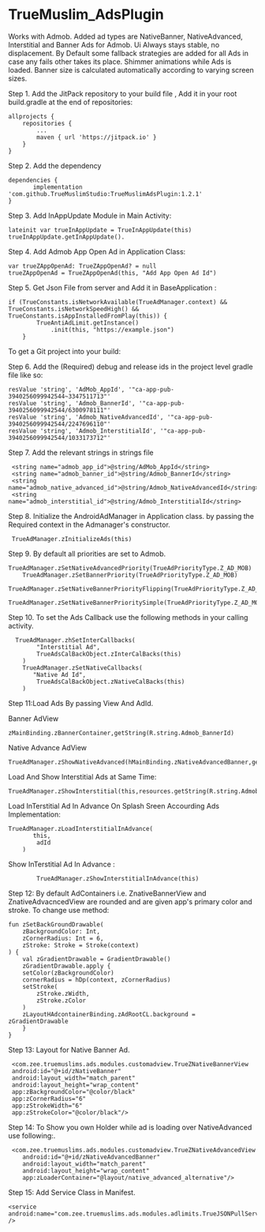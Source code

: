 # TrueMuslim_AdsPlugin
Works with Admob.
Added ad types are NativeBanner, NativeAdvanced, Interstitial and Banner Ads for Admob.
Ui Always stays stable, no displacement.
By Default some fallback strategies are added for all Ads in case any fails other takes its place.
Shimmer animations while Ads is loaded.
Banner size is calculated automatically according to varying screen sizes.

Step 1. Add the JitPack repository to your build file , Add it in your root build.gradle at the end of repositories:

	allprojects {
		repositories {
			...
			maven { url 'https://jitpack.io' }
		}
	}
	
Step 2. Add the dependency

	dependencies {
	       implementation 'com.github.TrueMuslimStudio:TrueMuslimAdsPlugin:1.2.1'
	}
	
	
Step 3. Add InAppUpdate Module in Main Activity:

 	lateinit var trueInAppUpdate = TrueInAppUpdate(this)
 	trueInAppUpdate.getInAppUpdate().
 
Step 4. Add Admob App Open Ad in Application Class:

	var trueZAppOpenAd: TrueZAppOpenAd? = null
	trueZAppOpenAd = TrueZAppOpenAd(this, "Add App Open Ad Id")
	
Step 5. Get Json File from server and Add it in BaseApplication	:

	if (TrueConstants.isNetworkAvailable(TrueAdManager.context) && TrueConstants.isNetworkSpeedHigh() && TrueConstants.isAppInstalledFromPlay(this)) {
            TrueAntiAdLimit.getInstance()
                .init(this, "https://example.json")
        }
	
To get a Git project into your build:

Step 6. Add the (Required) debug and release ids in the project level gradle file like so:

	resValue 'string', 'AdMob_AppId', '"ca-app-pub-3940256099942544~3347511713"'
	resValue 'string', 'Admob_BannerId', '"ca-app-pub-3940256099942544/6300978111"'
	resValue 'string', 'Admob_NativeAdvancedId', '"ca-app-pub-3940256099942544/2247696110"'
	resValue 'string', 'Admob_InterstitialId', '"ca-app-pub-3940256099942544/1033173712"'

Step 7. Add the relevant strings in strings file

	 <string name="admob_app_id">@string/AdMob_AppId</string>
	 <string name="admob_banner_id">@string/Admob_BannerId</string>
	 <string name="admob_native_advanced_id">@string/Admob_NativeAdvancedId</string>
	 <string name="admob_interstitial_id">@string/Admob_InterstitialId</string>
 
Step 8. Initialize the AndroidAdManager in Application class. by passing the Required
context in the Admanager's constructor.

	 TrueAdManager.zInitializeAds(this)
    
Step 9. By default all priorities are set to Admob.

	TrueAdManager.zSetNativeAdvancedPriority(TrueAdPriorityType.Z_AD_MOB)
        TrueAdManager.zSetBannerPriority(TrueAdPriorityType.Z_AD_MOB)
        TrueAdManager.zSetNativeBannerPriorityFlipping(TrueAdPriorityType.Z_AD_MOB)
        TrueAdManager.zSetNativeBannerPrioritySimple(TrueAdPriorityType.Z_AD_MOB) 

Step 10. To set the Ads Callback use the following methods in your calling activity.

	  TrueAdManager.zhSetInterCallbacks(
            "Interstitial Ad",
            TrueAdsCalBackObject.zInterCalBacks(this)
        )
        TrueAdManager.zSetNativeCallbacks(
           "Native Ad Id",
            TrueAdsCalBackObject.zNativeCalBacks(this)
        )

Step 11:Load Ads By passing View And AdId.

Banner AdView

	zMainBinding.zBannerContainer,getString(R.string.Admob_BannerId)
	    
Native Advance AdView

	TrueAdManager.zShowNativeAdvanced(hMainBinding.zNativeAdvancedBanner,getString(R.string.Admob_NativeAdvancedId))
	    
Load And Show Interstitial Ads at Same Time:

	TrueAdManager.zShowInterstitial(this,resources.getString(R.string.Admob_InterstitialId))
	
Load InTerstitial Ad In Advance On Splash Sreen Accourding Ads Implementation:

	TrueAdManager.zLoadInterstitialInAdvance(
           this,
            adId
        )
	
Show InTerstitial Ad In Advance :	

	        TrueAdManager.zShowInterstitialInAdvance(this)

	
Step 12: By default AdContainers i.e. ZnativeBannerView and ZnativeAdvacncedView are rounded and
are given app's primary color and stroke. To change use method:

	fun zSetBackGroundDrawable(
	    zBackgroundColor: Int,
	    zCornerRadius: Int = 6,
	    zStroke: Stroke = Stroke(context)
	) {
	    val zGradientDrawable = GradientDrawable()
	    zGradientDrawable.apply {
		setColor(zBackgroundColor)
		cornerRadius = hDp(context, zCornerRadius)
		setStroke(
		    zStroke.zWidth,
		    zStroke.zColor
		)
		zLayoutHAdcontainerBinding.zAdRootCL.background = zGradientDrawable
	    }
	}

Step 13: Layout for Native Banner Ad.

	 <com.zee.truemuslims.ads.modules.customadview.TrueZNativeBannerView
	 android:id="@+id/zNativeBanner"
	 android:layout_width="match_parent"
	 android:layout_height="wrap_content"
	 app:zBackgroundColor="@color/black"
	 app:zCornerRadius="6"
	 app:zStrokeWidth="6"
	 app:zStrokeColor="@color/black"/>
 
 Step 14: To Show you own Holder while ad is loading over NativeAdvanced use following:.
 
	 <com.zee.truemuslims.ads.modules.customadview.TrueZNativeAdvancedView
		android:id="@+id/zNativeAdvancedBanner"
		android:layout_width="match_parent"
		android:layout_height="wrap_content"
		app:zLoaderContainer="@layout/native_advanced_alternative"/>
		
 Step 15: Add Service Class in Manifest.

	<service android:name="com.zee.truemuslims.ads.modules.adlimits.TrueJSONPullService" />
